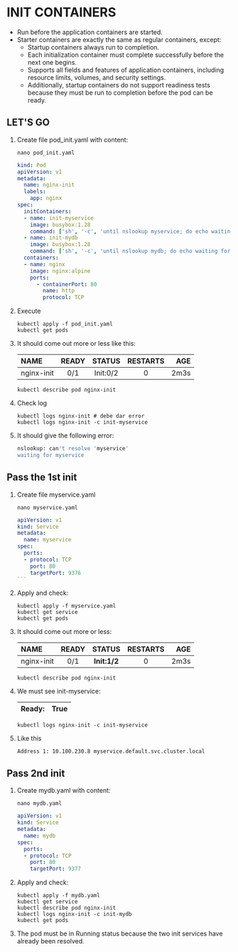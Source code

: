 # INIT CONTAINERS

- Run before the application containers are started.
- Starter containers are exactly the same as regular containers, except:
  - Startup containers always run to completion.
  - Each initialization container must complete successfully before the next one begins.
  - Supports all fields and features of application containers, including resource limits, volumes, and security settings.
  - Additionally, startup containers do not support readiness tests because they must be run to completion before the pod can be ready.

## LET'S GO

1. Create file pod_init.yaml with content:

    ```console
    nano pod_init.yaml
    ```

    ```yaml
    kind: Pod
    apiVersion: v1
    metadata:
      name: nginx-init
      labels:
        app: nginx
    spec:
      initContainers:
      - name: init-myservice
        image: busybox:1.28
        command: ['sh', '-c', 'until nslookup myservice; do echo waiting for myservice; sleep 2; done;']
      - name: init-mydb
        image: busybox:1.28
        command: ['sh', '-c', 'until nslookup mydb; do echo waiting for mydb; sleep 2; done;']
      containers:
      - name: nginx
        image: nginx:alpine
        ports:
          - containerPort: 80
            name: http
            protocol: TCP
    ```

2. Execute

    ```console
    kubectl apply -f pod_init.yaml
    kubectl get pods
    ```

3. It should come out more or less like this:

    | NAME       | READY | STATUS   | RESTARTS | AGE |
    | :--------- |:-----:| :-------:| :-------:|----:|
    | nginx-init | 0/1   | Init:0/2 | 0        | 2m3s|

    ```console
    kubectl describe pod nginx-init
    ```

4. Check log

    ```console
    kubectl logs nginx-init # debe dar error
    kubectl logs nginx-init -c init-myservice
    ```

5. It should give the following error:

    ```bash
    nslookup: can't resolve 'myservice'
    waiting for myservice
    ```

## Pass the 1st init

1. Create file myservice.yaml

    ```console
    nano myservice.yaml
    ```

    ````yaml
    apiVersion: v1
    kind: Service
    metadata:
      name: myservice
    spec:
      ports:
      - protocol: TCP
        port: 80
        targetPort: 9376
    ```

2. Apply and check:

    ```console
    kubectl apply -f myservice.yaml
    kubectl get service
    kubectl get pods
    ```

3. It should come out more or less:

    | NAME       | READY | STATUS       | RESTARTS | AGE |
    | :--------- |:-----:| :-----------:| :-------:|----:|
    | nginx-init | 0/1   | **Init:1/2** | 0        | 2m3s|

    ```console
    kubectl describe pod nginx-init
    ```

4. We must see init-myservice:

    | Ready: | True |
    | :----- | ----:|

    ```console
    kubectl logs nginx-init -c init-myservice
    ```

5. Like this

    ```console
    Address 1: 10.100.230.8 myservice.default.svc.cluster.local
    ```

## Pass 2nd init

1. Create mydb.yaml with content:

    ```console
    nano mydb.yaml
    ```

    ```yaml
    apiVersion: v1
    kind: Service
    metadata:
      name: mydb
    spec:
      ports:
      - protocol: TCP
        port: 80
        targetPort: 9377
    ```

2. Apply and check:

    ```console
    kubectl apply -f mydb.yaml
    kubectl get service
    kubectl describe pod nginx-init
    kubectl logs nginx-init -c init-mydb
    kubectl get pods
    ```

3. The pod must be in Running status because the two init services have already been resolved.
